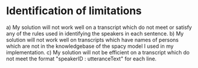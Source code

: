 # Identification of limitations

a) My solution will not work well on a transcript which do not meet or satisfy any of the rules used in identifying the speakers in each sentence.
b) My solution will not work well on transcripts which have names of persons which are not in the knowledgebase of the spacy model I used in my implementation. 
c) My solution will not be efficient on a transcript which do not meet the format "speakerID : utteranceText" for each line.

